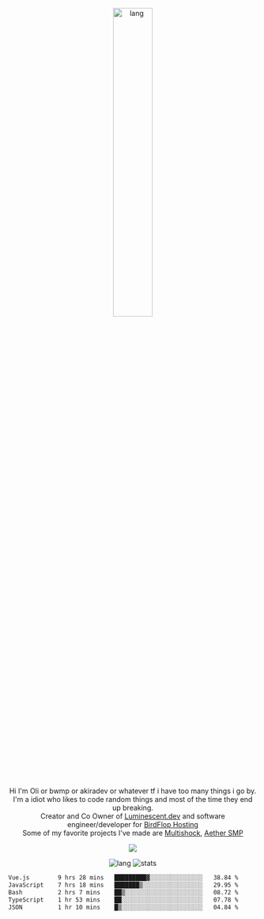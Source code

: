 <p align="center">
 <a href="https://luminescent.dev">
  <img width="40%" alt="lang" src="https://github.com/bwmp/bwmp/blob/main/l_10.png?raw=true" />
 </a>
</p>

<p align="center">
 Hi I'm Oli or bwmp or akiradev or whatever tf i have too many things i go by.<br>
 I'm a idiot who likes to code random things and most of the time they end up breaking.<br>
 Creator and Co Owner of <a href="https://luminescent.dev">Luminescent.dev</a> and software engineer/developer for <a href="https://www.birdflop.com">BirdFlop Hosting</a><br>
 Some of my favorite projects I've made are <a href="https://github.com/PiShock-Inc/MultiShock">Multishock</a>, <a href="https://www.aethersmp.com">Aether SMP</a>
</p>

<p align="center">
  <a href="https://discord.com/users/798738506859282482"><img align="center" src="https://lanyard-profile-readme.vercel.app/api/798738506859282482?bg=433e4f&borderRadius=10px&showDisplayName=true&idleMessage=Probably%20sleeping"/></a>
</p>

<p align="center">
 <img alt="lang" src="https://github-readme-stats.vercel.app/api/top-langs/?username=bwmp&layout=compact&hide_border=true&langs_count=10&theme=transparent&custom_title=Languages" />
 <img alt="stats" src="https://github-readme-stats.vercel.app/api?username=bwmp&show_icons=true&hide_border=true&count_private=true&theme=transparent&custom_title=Statistics">
</p>
<p align="center">
 <!--START_SECTION:waka-->

```txt
Vue.js        9 hrs 28 mins   █████████▓░░░░░░░░░░░░░░░   38.84 %
JavaScript    7 hrs 18 mins   ███████▒░░░░░░░░░░░░░░░░░   29.95 %
Bash          2 hrs 7 mins    ██▒░░░░░░░░░░░░░░░░░░░░░░   08.72 %
TypeScript    1 hr 53 mins    ██░░░░░░░░░░░░░░░░░░░░░░░   07.78 %
JSON          1 hr 10 mins    █▒░░░░░░░░░░░░░░░░░░░░░░░   04.84 %
```

<!--END_SECTION:waka-->
</p>
